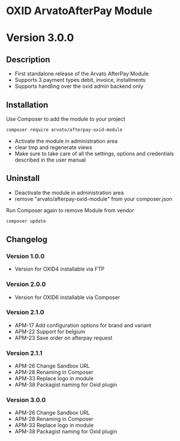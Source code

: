 # OXID ArvatoAfterPay Module

# Version 3.0.0

## Description

* First standalone release of the Arvato AfterPay Module
* Supports 3 payment types debit, invoice, installments
* Supports handling over the oxid admin backend only

## Installation

Use Composer to add the module to your project
```bash
composer require arvato/afterpay-oxid-module
```

* Activate the module in administration area
* clear tmp and regenerate views
* Make sure to take care of all the settings, options and credentials described in the user manual

## Uninstall

* Deactivate the module in administration area
* remove "arvato/afterpay-oxid-module" from your composer.json

Run Composer again to remove Module from vendor
```bash
composer update
```

## Changelog

### Version 1.0.0

* Version for OXID4 installable via FTP

### Version 2.0.0

* Version for OXID6 installable via Composer

### Version 2.1.0

* APM-17 Add configuration options for brand and variant
* APM-22 Support for belgium
* APM-23 Save order on afterpay request

### Version 2.1.1

* APM-26 Change Sandbox URL
* APM-28 Renaming in Composer
* APM-33 Replace logo in module
* APM-38 Packagist naming for Oxid plugin

### Version 3.0.0

* APM-26 Change Sandbox URL
* APM-28 Renaming in Composer
* APM-33 Replace logo in module
* APM-38 Packagist naming for Oxid plugin
